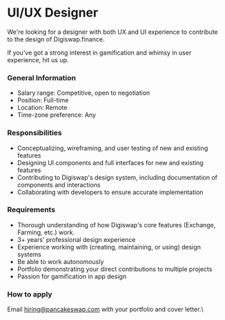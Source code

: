 # UI/UX Designer

We're looking for a designer with both UX and UI experience to contribute to the design of Digiswap.finance.

If you've got a strong interest in gamification and whimsy in user experience, hit us up.

### General Information

* Salary range: Competitive, open to negotiation
* Position: Full-time
* Location: Remote
* Time-zone preference: Any

### Responsibilities

* Conceptualizing, wireframing, and user testing of new and existing features
* Designing UI components and full interfaces for new and existing features
* Contributing to Digiswap's design system, including documentation of components and interactions
* Collaborating with developers to ensure accurate implementation

### Requirements

* Thorough understanding of how Digiswap's core features (Exchange, Farming, etc.) work.
* 3+ years' professional design experience
* Experience working with (creating, maintaining, or using) design systems
* Be able to work autonomously
* Portfolio demonstrating your direct contributions to multiple projects
* Passion for gamification in app design

### How to apply

Email hiring@pancakeswap.com with your portfolio and cover letter.\
